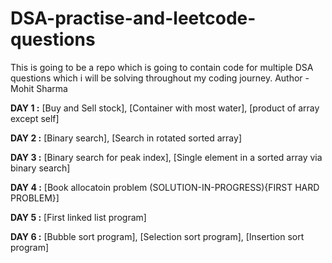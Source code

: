 # DSA-practise-and-leetcode-questions
This is going to be a repo which is going to contain code for multiple DSA questions which i will be solving throughout my coding journey.
Author - Mohit Sharma

**DAY 1 :** [Buy and Sell stock], [Container with most water], [product of array except self]

**DAY 2 :** [Binary search], [Search in rotated sorted array]

**DAY 3 :** [Binary search for peak index], [Single element in a sorted array via binary search]

**DAY 4 :** [Book allocatoin problem (SOLUTION-IN-PROGRESS){FIRST HARD PROBLEM}]

**DAY 5 :** [First linked list program]

**DAY 6 :** [Bubble sort program], [Selection sort program], [Insertion sort program]

